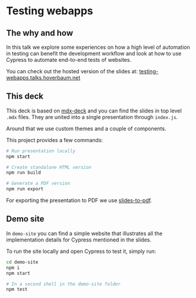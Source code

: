 # Testing webapps

## The why and how

In this talk we explore some experiences on how a high level of automation in testing can benefit the development workflow and look at how to use Cypress to automate end-to-end tests of websites.

You can check out the hosted version of the slides at: [testing-webapps.talks.hoverbaum.net](https://testing-webapps.talks.hoverbaum.net/)

## This deck

This deck is based on [mdx-deck](https://github.com/jxnblk/mdx-deck) and you can find the slides in top level `.mdx` files. They are united into a single presentation through `index.js`.

Around that we use custom themes and a couple of components.

This project provides a few commands:

```bash
# Run presentation locally
npm start

# Create standalone HTML version
npm run build

# Generate a PDF version
npm run export
```

For exporting the presentation to PDF we use [slides-to-pdf](https://github.com/HoverBaum/slides-to-pdf).

## Demo site

In `demo-site` you can find a simple website that illustrates all the implementation details for Cypress mentioned in the slides.

To run the site locally and open Cypress to test it, simply run:

```bash
cd demo-site
npm i
npm start

# In a second shell in the demo-site folder
npm test
```
